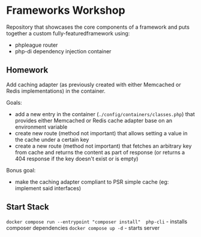 # Frameworks Workshop #

Repository that showcases the core components of a framework and puts together a custom fully-featuredframework using:

* phpleague router
* php-di dependency injection container

## Homework ##

Add caching adapter (as previously created with either Memcached or Redis implementations) in the container.

Goals:

* add a new entry in the container (`./config/containers/classes.php`) that provides either Memcached or Redis cache adapter base on an environment variable
* create new route (method not important) that allows setting a value in the cache under a certain key
* create a new route (method not important) that fetches an arbitrary key from cache and returns the content as part of response (or returns a 404 response if the key doesn't exist or is empty)

Bonus goal:

* make the caching adapter compliant to PSR simple cache (eg: implement said interfaces)

## Start Stack ##

`docker compose run --entrypoint "composer install"  php-cli` - installs composer dependencies
`docker compose up -d` - starts server
